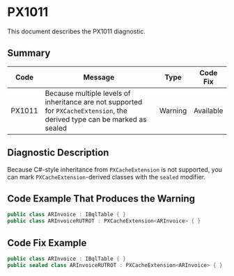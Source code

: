 # PX1011
This document describes the PX1011 diagnostic.

## Summary

| Code   | Message                                                                                                                   | Type    | Code Fix  | 
| ------ | --------------------------------------------------------------------------------------------------------------------------| ------- | --------- | 
| PX1011 | Because multiple levels of inheritance are not supported for `PXCacheExtension`, the derived type can be marked as sealed | Warning | Available | 

## Diagnostic Description
Because C#-style inheritance from `PXCacheExtension` is not supported, you can mark `PXCacheExtension`-derived classes with the `sealed` modifier.

## Code Example That Produces the Warning

```C#
public class ARInvoice : IBqlTable { }
public class ARInvoiceRUTROT : PXCacheExtension<ARInvoice> { } 
```

## Code Fix Example

```C#
public class ARInvoice : IBqlTable { }
public sealed class ARInvoiceRUTROT : PXCacheExtension<ARInvoice> { }
```